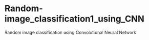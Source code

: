 # Random-image_classification1_using_CNN
Random image classification using Convolutional Neural Network
